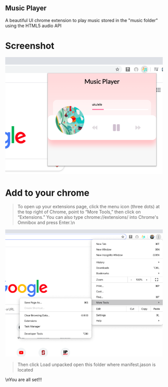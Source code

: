 ## Music Player

A beautiful UI chrome extension to play music stored in the "music folder" using the HTML5 audio API


# Screenshot
![screenshot](images/Screenshot.png)

# Add to your chrome 


>To open up your extensions page, click the menu icon (three dots) at the top right of Chrome, point to “More Tools,” then click on “Extensions.” You can also type chrome://extensions/ into Chrome's Omnibox and press Enter.\n



![screenshot](images/tut.png)



>Then click Load unpacked  open this folder where manifest.jason is located<br>



\nYou are all set!!!

